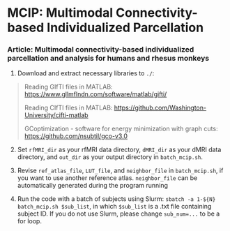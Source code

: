 # MCIP: Multimodal Connectivity-based Individualized Parcellation
### Article: Multimodal connectivity-based individualized parcellation and analysis for humans and rhesus monkeys

1. Download and extract necessary libraries to `./`:

> Reading GIfTI files in MATLAB: https://www.gllmflndn.com/software/matlab/gifti/
>
> Reading CIfTI files in MATLAB: https://github.com/Washington-University/cifti-matlab
>
> GCoptimization - software for energy minimization with graph cuts: https://github.com/nsubtil/gco-v3.0

2. Set `rfMRI_dir` as your rfMRI data directory, `dMRI_dir` as your dMRI data directory, and `out_dir` as your output directory in `batch_mcip.sh`.

3. Revise `ref_atlas_file`, `LUT_file`, and `neighbor_file` in `batch_mcip.sh`, if you want to use another reference atlas. `neighbor_file` can be automatically generated during the program running 

4. Run the code with a batch of subjects using Slurm: `sbatch -a 1-${N} batch_mcip.sh $sub_list`, in which `$sub_list` is a .txt file containing subject ID.
If you do not use Slurm, please change `sub_num=...` to be a for loop.

